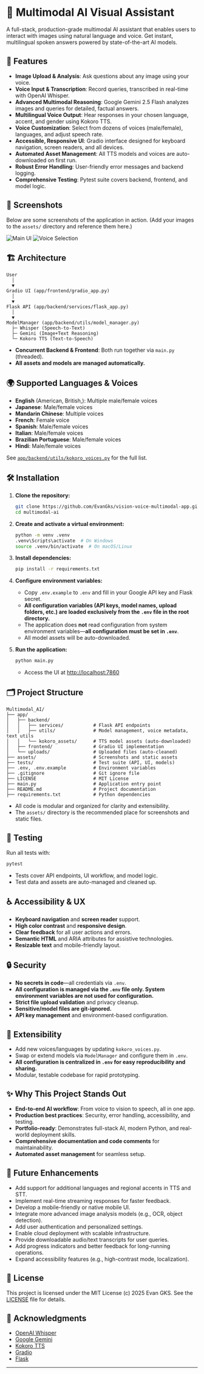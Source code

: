# 🧠 Multimodal AI Visual Assistant

A full-stack, production-grade multimodal AI assistant that enables users to interact with images using natural language and voice. Get instant, multilingual spoken answers powered by state-of-the-art AI models.

## 🚀 Features

- **Image Upload & Analysis**: Ask questions about any image using your voice.
- **Voice Input & Transcription**: Record queries, transcribed in real-time with OpenAI Whisper.
- **Advanced Multimodal Reasoning**: Google Gemini 2.5 Flash analyzes images and queries for detailed, factual answers.
- **Multilingual Voice Output**: Hear responses in your chosen language, accent, and gender using Kokoro TTS.
- **Voice Customization**: Select from dozens of voices (male/female), languages, and adjust speech rate.
- **Accessible, Responsive UI**: Gradio interface designed for keyboard navigation, screen readers, and all devices.
- **Automated Asset Management**: All TTS models and voices are auto-downloaded on first run.
- **Robust Error Handling**: User-friendly error messages and backend logging.
- **Comprehensive Testing**: Pytest suite covers backend, frontend, and model logic.

## 📸 Screenshots

Below are some screenshots of the application in action. (Add your images to the `assets/` directory and reference them here.)

![Main UI](assets/main_ui.png)
![Voice Selection](assets/voice_selection.png)

## 🏗️ Architecture

```
User
  │
  ▼
Gradio UI (app/frontend/gradio_app.py)
  │
  ▼
Flask API (app/backend/services/flask_app.py)
  │
  ▼
ModelManager (app/backend/utils/model_manager.py)
  ├─ Whisper (Speech-to-Text)
  ├─ Gemini (Image+Text Reasoning)
  └─ Kokoro TTS (Text-to-Speech)
```

- **Concurrent Backend & Frontend**: Both run together via `main.py` (threaded).
- **All assets and models are managed automatically.**

## 🌍 Supported Languages & Voices

- **English** (American, British,): Multiple male/female voices
- **Japanese**: Male/female voices
- **Mandarin Chinese**: Multiple voices
- **French**: Female voice
- **Spanish**: Male/female voices
- **Italian**: Male/female voices
- **Brazilian Portuguese**: Male/female voices
- **Hindi**: Male/female voices

See [`app/backend/utils/kokoro_voices.py`](app/backend/utils/kokoro_voices.py) for the full list.

## 🛠️ Installation

1. **Clone the repository:**
   ```bash
   git clone https://github.com/EvanGks/vision-voice-multimodal-app.git
   cd multimodal-ai
   ```

2. **Create and activate a virtual environment:**
   ```bash
   python -m venv .venv
   .venv\Scripts\activate  # On Windows
   source .venv/bin/activate  # On macOS/Linux
   ```

3. **Install dependencies:**
   ```bash
   pip install -r requirements.txt
   ```

4. **Configure environment variables:**
   - Copy `.env.example` to `.env` and fill in your Google API key and Flask secret.
   - **All configuration variables (API keys, model names, upload folders, etc.) are loaded exclusively from the `.env` file in the root directory.**
   - The application does **not** read configuration from system environment variables—**all configuration must be set in `.env`**.
   - All model assets will be auto-downloaded.

5. **Run the application:**
   ```bash
   python main.py
   ```
   - Access the UI at [http://localhost:7860](http://localhost:7860)

## 🗂️ Project Structure

```
Multimodal_AI/
├── app/
│   ├── backend/
│   │   ├── services/           # Flask API endpoints
│   │   ├── utils/              # Model management, voice metadata, text utils
│   │   └── kokoro_assets/      # TTS model assets (auto-downloaded)
│   ├── frontend/               # Gradio UI implementation
│   └── uploads/                # Uploaded files (auto-cleaned)
├── assets/                     # Screenshots and static assets
├── tests/                      # Test suite (API, UI, models)
├── .env, .env.example          # Environment variables
├── .gitignore                  # Git ignore file
├── LICENSE                     # MIT License
├── main.py                     # Application entry point
├── README.md                   # Project documentation
├── requirements.txt            # Python dependencies
```

- All code is modular and organized for clarity and extensibility.
- The `assets/` directory is the recommended place for screenshots and static files.

## 🧪 Testing

Run all tests with:
```bash
pytest
```
- Tests cover API endpoints, UI workflow, and model logic.
- Test data and assets are auto-managed and cleaned up.

## ♿ Accessibility & UX

- **Keyboard navigation** and **screen reader** support.
- **High color contrast** and **responsive design**.
- **Clear feedback** for all user actions and errors.
- **Semantic HTML** and ARIA attributes for assistive technologies.
- **Resizable text** and mobile-friendly layout.

## 🔒 Security

- **No secrets in code**—all credentials via `.env`.
- **All configuration is managed via the `.env` file only. System environment variables are not used for configuration.**
- **Strict file upload validation** and privacy cleanup.
- **Sensitive/model files are git-ignored.**
- **API key management** and environment-based configuration.

## 🧩 Extensibility

- Add new voices/languages by updating `kokoro_voices.py`.
- Swap or extend models via `ModelManager` and configure them in `.env`.
- **All configuration is centralized in `.env` for easy reproducibility and sharing.**
- Modular, testable codebase for rapid prototyping.

## ✨ Why This Project Stands Out

- **End-to-end AI workflow**: From voice to vision to speech, all in one app.
- **Production best practices**: Security, error handling, accessibility, and testing.
- **Portfolio-ready**: Demonstrates full-stack AI, modern Python, and real-world deployment skills.
- **Comprehensive documentation and code comments** for maintainability.
- **Automated asset management** for seamless setup.

## 🚀 Future Enhancements

- Add support for additional languages and regional accents in TTS and STT.
- Implement real-time streaming responses for faster feedback.
- Develop a mobile-friendly or native mobile UI.
- Integrate more advanced image analysis models (e.g., OCR, object detection).
- Add user authentication and personalized settings.
- Enable cloud deployment with scalable infrastructure.
- Provide downloadable audio/text transcripts for user queries.
- Add progress indicators and better feedback for long-running operations.
- Expand accessibility features (e.g., high-contrast mode, localization).

## 📄 License

This project is licensed under the MIT License (c) 2025 Evan GKS. See the [LICENSE](LICENSE) file for details.

## 🙏 Acknowledgments

- [OpenAI Whisper](https://huggingface.co/openai/whisper-tiny)
- [Google Gemini](https://ai.google.dev/)
- [Kokoro TTS](https://github.com/hexgrad/Kokoro)
- [Gradio](https://gradio.app/)
- [Flask](https://flask.palletsprojects.com/)

---